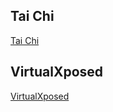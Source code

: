 ## Tai Chi

[Tai Chi](https://taichi.cool/zh/)

## VirtualXposed

[VirtualXposed](https://vxposed.com/)
